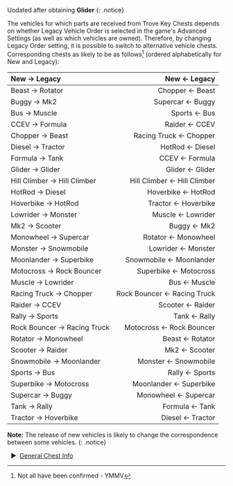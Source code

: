 Uodated after obtaining **Glider**
{: .notice}

The vehicles for which parts are received from Trove Key Chests depends on whether Legacy Vehicle Order is selected in the game's Advanced Settings (as well as which vehicles are owned). Therefore, by changing Legacy Order setting, it is possible to switch to alternative vehicle chests.  Corresponding chests as likely to be as follows[^1] (ordered alphabetically for New and Legacy):  


New → Legacy | New ← Legacy   
:-- | --:  
Beast → Rotator | Chopper ← Beast  
Buggy → Mk2 | Supercar ← Buggy  
Bus → Muscle | Sports ← Bus  
CCEV → Formula | Raider ← CCEV  
Chopper → Beast | Racing Truck ← Chopper  
Diesel → Tractor | HotRod ← Diesel  
Formula → Tank | CCEV ← Formula  
Glider → Glider | Glider ← Glider  
Hill Climber → Hill Climber | Hill Climber ← Hill Climber  
HotRod → Diesel | Hoverbike ← HotRod  
Hoverbike → HotRod | Tractor ← Hoverbike  
Lowrider → Monster | Muscle ← Lowrider  
Mk2 → Scooter | Buggy ← Mk2  
Monowheel → Supercar | Rotator ← Monowheel  
Monster → Snowmobile | Lowrider ← Monster  
Moonlander → Superbike | Snowmobile ← Moonlander  
Motocross → Rock Bouncer | Superbike ← Motocross  
Muscle → Lowrider | Bus ← Muscle  
Racing Truck → Chopper | Rock Bouncer ← Racing Truck  
Raider → CCEV | Scooter ← Raider  
Rally → Sports | Tank ← Rally  
Rock Bouncer → Racing Truck | Motocross ← Rock Bouncer  
Rotator → Monowheel | Beast ← Rotator  
Scooter → Raider | Mk2 ← Scooter  
Snowmobile → Moonlander | Monster ← Snowmobile  
Sports → Bus | Rally ← Sports  
Superbike → Motocross | Moonlander ← Superbike  
Supercar → Buggy | Monowheel ← Supercar  
Tank → Rally | Formula ← Tank  
Tractor → Hoverbike | Diesel ← Tractor    
  
**Note:** The release of new vehicles is likely to change the correspondence between some vehicles. 
{: .notice}
  
[^1]: Not all have been confirmed - YMMV
  
&nbsp; ▶︎ &nbsp;[General Chest Info](/chests/)
